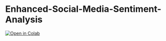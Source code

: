 # Enhanced-Social-Media-Sentiment-Analysis

[![Open in Colab](https://colab.research.google.com/assets/colab-badge.svg)](https://colab.research.google.com/drive/1HDHqin2Mm2vP2iDbb7ztQylTse7e0b_L?usp=sharing)
